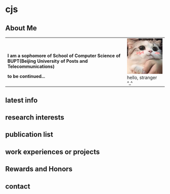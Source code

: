 # cjs

## About Me

<table border="0">
  <tr>
    <td width="75%">
      <h1></h1>
      <p><b>I am a sophomore of School of Computer Science of BUPT(Beijing University of Posts and Telecommunications)</b></p>
      <p><b>to be continued...</b></p>
    </td>
    <td width="25%">
      <img src="catttt.jpeg" width="100%">      hello, stranger ^_^
    </td>
  </tr>
</table>





## latest info


## research interests

## publication list

## work experiences or projects

## Rewards and Honors

## contact

